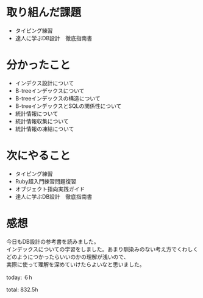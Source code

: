 #  取り組んだ課題
- タイピング練習
- 達人に学ぶDB設計　徹底指南書


# 分かったこと
- インデクス設計について
- B-treeインデックスについて
- B-treeインデックスの構造について
- B-treeインデックスとSQLの関係性について
- 統計情報について
- 統計情報収集について
- 統計情報の凍結について
  
  
# 次にやること
- タイピング練習
- Ruby超入門練習問題復習
- オブジェクト指向実践ガイド
- 達人に学ぶDB設計　徹底指南書



# 感想
今日もDB設計の参考書を読みました。  
インデックスについての学習をしました。あまり馴染みのない考え方でくわしくどのようにつかったらいいのかの理解が浅いので、  
実際に使って理解を深めていけたらよいなと思いました。

today: ６h

total: 832.5h
